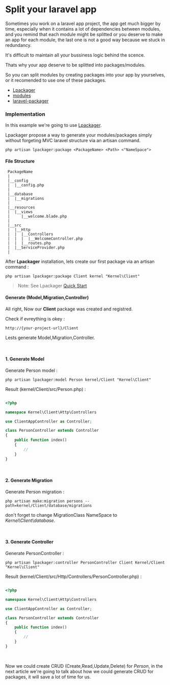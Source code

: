 # Split your laravel app

Sometimes you work on a laravel app project, the app get much bigger by time, especially when it contains a lot of dependencies between modules, and you remind that each module might be splitted or you deserve to make an app for each module, the last one is not a good way because we stuck in redundancy.

It's difficult to maintain all your bussiness logic behind the scence.

Thats why your app deserve to be splitted into packages/modules.

So you can split modules by creating packages into your app by yourselves, or 
it recomended to use one of these packages.

 * [Lpackager](https://github.com/amranidev/lpackager) 
 * [modules](https://github.com/caffeinated/modules)
 * [laravel-packager](https://github.com/Jeroen-G/laravel-packager)

### Implementation

In this example we're going to use [Lpackager](https://github.com/amranidev/lpackager).

Lpackager propose a way to generate your modules/packages simply without forgeting MVC laravel structure via an artisan command.

`php artisan lpackager:package <PackageName> <Path> <"NameSpace">`

#### File Structure
```
 PackageName
 |
 |__config
 |  |__config.php
 |
 |__database
 |  |__migrations 
 |
 |__resources
 |  |__views
 |     |__welcome.blade.php
 |
 |__src
 |  |__Http
 |  |  |__Controllers
 |  |  |  |__WelcomeController.php
 |  |  |__routes.php
 |  |__ServiceProvider.php				
 |
```
After **Lpackager** installation, lets create our first package via an artisan command : 

`php artisan lpackager:package Client kernel "Kernel\Client"`

> Note: See Lpackager [Quick Start](https://github.com/amranidev/lpackager#ii-quick-start)

#### Generate (Model,Migration,Controller)

All right, Now our **Client** package was created and registred.

Check if evreything is okey : 

`http://{your-project-url}/Client`  

Lests generate Model,Migration,Controller.

<br />

#### 1. Generate Model
	
Generate Person model : 

`php artisan lpackager:model Person kernel/Client "Kernel\Client"`
	
Result (kernel/Client/src/Person.php) :

```php

<?php

namespace Kernel\Client\Http\Controllers

use ClientAppController as Controller;

class PersonController extends Controller
{
	public function index()
	{
		//
	}
}

```

<br />

#### 2. Generate Migration
	
Generate Person migration : 

`php artisan make:migration persons --path=kernel/Client/database/migrations`
	
don't forget to change MigrationClass NameSpace to *Kernel\Client\database*.

<br />

#### 3. Generate Controller 

Generate PersonController :

`php artisan lpackager:controller PersonController Client Kernel/Client "Kernel\Client"`

Result (kernel/Client/src/Http/Controllers/PersonController.php) :

```php

<?php

namespace Kernel\Client\Http\Controllers

use ClientAppController as Controller;

class PersonController extends Controller
{
	public function index()
	{
		//
	}
}

```

<br />

Now we could create CRUD (Create,Read,Update,Delete) for *Person*, in the next article we're going to talk about how we could generate CRUD for packages, it will save a lot of time for us.